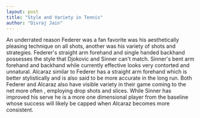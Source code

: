 ```yaml
---
layout: post
title: "Style and Variety in Tennis"
author: "Divraj Jain"
---
```

An underrated reason Federer was a fan favorite was his aesthetically pleasing technique on all shots, another was his variety of shots and strategies. Federer's straight arm forehand and single handed backhand possesses the style that Djokovic and Sinner can't match. Sinner's bent arm forehand and backhand while currently effective looks very contorted and unnatural. Alcaraz similar to Federer has a straight arm forehand which is better stylistically and is also said to be more accurate in the long run. Both Federer and Alcaraz also have visible variety in their game coming to the net more often , employing drop shots and slices. While Sinner has improved his serve he is a more one dimensional player from the baseline whose success will likely be capped when Alcaraz becomes more consistent.
